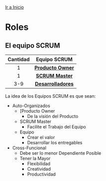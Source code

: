 [Ir a Inicio](SCRUM.md)

# Roles

## El equipo SCRUM
|Cantidad|Equipo SCRUM|
|:--:|:--:|
|1|[__Producto Owner__](./Roles/PO.md)|
|1|[__SCRUM Master__](./Roles/SM.md)|
|3-9|[__Desarrolladores__](./Roles/ED.md)|

La idea de los Equipos SCRUM es que sean:
- Auto-Organizados
    + [Producto Owner
        - De la visión del Producto
    + SCRUM Master
        - Facilite el Trabajo del Equipo
    + Equipo
        - Crear el valor
        - Desarrollar los entregables
- Cross-Funcional
    + Debe ser lo menor Dependiente Posible
    + Tener la Mayor
        - Flexibilidad
        - Creatividad
        - Productividad